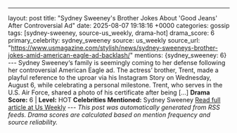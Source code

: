 ---
layout: post
title: "Sydney Sweeney's Brother Jokes About 'Good Jeans' After Controversial Ad"
date: 2025-08-07 19:18:16 +0000
categories: gossip
tags: [sydney-sweeney, source-us_weekly, drama-hot]
drama_score: 6
primary_celebrity: sydney_sweeney
source: us_weekly
source_url: "https://www.usmagazine.com/stylish/news/sydney-sweeneys-brother-jokes-amid-american-eagle-ad-backlash/"
mentions: {sydney_sweeney: 6} --- Sydney Sweeney‘s family is seemingly coming to her defense following her controversial American Eagle ad. The actress’ brother, Trent, made a playful reference to the uproar via his Instagram Story on Wednesday, August 6, while celebrating a personal milestone. Trent, who serves in the U.S. Air Force, shared a photo of his certificate after being […] **Drama Score:** 6 | **Level:** HOT **Celebrities Mentioned:** Sydney Sweeney [Read full article at Us Weekly](https://www.usmagazine.com/stylish/news/sydney-sweeneys-brother-jokes-amid-american-eagle-ad-backlash/) --- *This post was automatically generated from RSS feeds. Drama scores are calculated based on mention frequency and source reliability.*